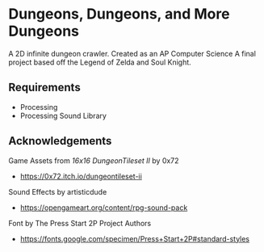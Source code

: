 # Dungeons, Dungeons, and More Dungeons

A 2D infinite dungeon crawler. Created as an AP Computer Science A final
project based off the Legend of Zelda and Soul Knight.

## Requirements

- Processing
- Processing Sound Library

## Acknowledgements

Game Assets from *16x16 DungeonTileset II* by 0x72
- <https://0x72.itch.io/dungeontileset-ii>

Sound Effects by artisticdude
- <https://opengameart.org/content/rpg-sound-pack>

Font by The Press Start 2P Project Authors
- <https://fonts.google.com/specimen/Press+Start+2P#standard-styles>
